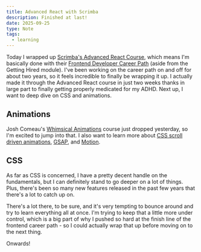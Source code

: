 ```yaml
---
title: Advanced React with Scrimba
description: Finished at last!
date: 2025-09-25
type: Note
tags:
  - learning
---
```

Today I wrapped up [Scrimba's Advanced React Course](https://scrimba.com/advanced-react-c02h), which means I'm basically done with their [Frontend Developer Career Path](https://scrimba.com/frontend-path-c0j) (aside from the Getting Hired module). I've been working on the career path on and off for about two years, so it feels incredible to finally be wrapping it up. I actually made it through the Advanced React course in just two weeks thanks in large part to finally getting properly medicated for my ADHD. Next up, I want to deep dive on CSS and animations.

## Animations

Josh Comeau's [Whimsical Animations](https://whimsy.joshwcomeau.com/) course just dropped yesterday, so I'm excited to jump into that. I also want to learn more about [CSS scroll driven animations](https://scroll-driven-animations.style/), [GSAP](https://www.google.com/url?sa=t&source=web&rct=j&opi=89978449&url=https://gsap.com/&ved=2ahUKEwjdjdvz4_SPAxWaIjQIHSveIiMQFnoECAwQAQ&usg=AOvVaw1y2vodGHQw_FyXtEgLCWE8), and [Motion](https://motion.dev/).

## CSS

As far as CSS is concerned, I have a pretty decent handle on the fundamentals, but I can definitely stand to go deeper on a lot of things. Plus, there's been so many new features released in the past few years that there's a lot to catch up on.

There's a lot there, to be sure, and it's very tempting to bounce around and try to learn everything all at once. I'm trying to keep that a little more under control, which is a big part of why I pushed so hard at the finish line of the frontend career path - so I could actually wrap that up before moving on to the next thing.

Onwards!
